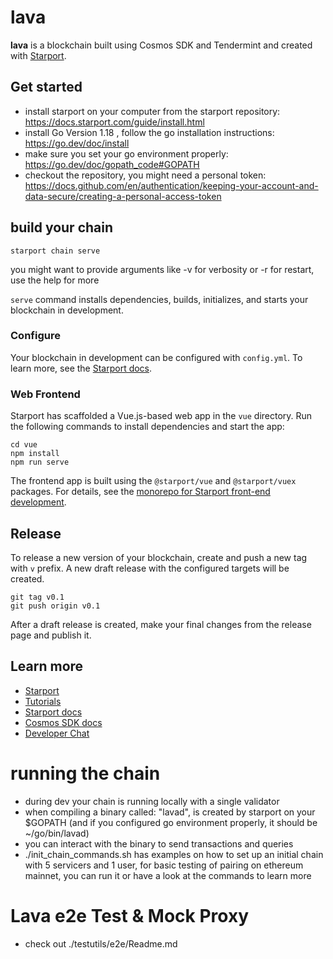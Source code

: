 # lava
**lava** is a blockchain built using Cosmos SDK and Tendermint and created with [Starport](https://starport.com).

## Get started

* install starport on your computer from the starport repository: https://docs.starport.com/guide/install.html
* install Go Version 1.18 , follow the go installation instructions: https://go.dev/doc/install
* make sure you set your go environment properly: https://go.dev/doc/gopath_code#GOPATH
* checkout the repository, you might need a personal token: https://docs.github.com/en/authentication/keeping-your-account-and-data-secure/creating-a-personal-access-token

## build your chain
```
starport chain serve
```
you might want to provide arguments like -v for verbosity or -r for restart, use the help for more

`serve` command installs dependencies, builds, initializes, and starts your blockchain in development.

### Configure

Your blockchain in development can be configured with `config.yml`. To learn more, see the [Starport docs](https://docs.starport.com).

### Web Frontend

Starport has scaffolded a Vue.js-based web app in the `vue` directory. Run the following commands to install dependencies and start the app:

```
cd vue
npm install
npm run serve
```

The frontend app is built using the `@starport/vue` and `@starport/vuex` packages. For details, see the [monorepo for Starport front-end development](https://github.com/tendermint/vue).

## Release
To release a new version of your blockchain, create and push a new tag with `v` prefix. A new draft release with the configured targets will be created.

```
git tag v0.1
git push origin v0.1
```

After a draft release is created, make your final changes from the release page and publish it.
## Learn more

- [Starport](https://starport.com)
- [Tutorials](https://docs.starport.com/guide)
- [Starport docs](https://docs.starport.com)
- [Cosmos SDK docs](https://docs.cosmos.network)
- [Developer Chat](https://discord.gg/H6wGTY8sxw)

# running the chain
* during dev your chain is running locally with a single validator
* when compiling a binary called: "lavad", is created by starport on your $GOPATH (and if you configured go environment properly,
    it should be ~/go/bin/lavad)
* you can interact with the binary to send transactions and queries
* ./init_chain_commands.sh has examples on how to set up an initial chain with 5 servicers and 1 user,
    for basic testing of pairing on ethereum mainnet, you can run it or have a look at the commands to learn more


# Lava e2e Test & Mock Proxy 
* check out ./testutils/e2e/Readme.md
